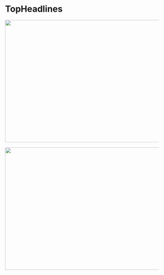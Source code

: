 # TopHeadlines




<img src="https://user-images.githubusercontent.com/48130426/62246914-59fec280-b3ed-11e9-9f63-ea00d75770dc.png" width=600 height=400/>&emsp;<img src="https://user-images.githubusercontent.com/48130426/62246915-59fec280-b3ed-11e9-9f89-477ef3f43b71.png" width=600 height=400/>
